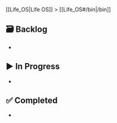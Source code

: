 [[Life_OS|Life OS]] > [[Life_OS#/bin|/bin]]

<!-- Life Stages: Track & document your life (eg school, first job, etc). The life stage template is generated when you create a new note from this page. -->

## 🗃️ Backlog

- 

## ▶️ In Progress

- 

## ✅ Completed

- 
